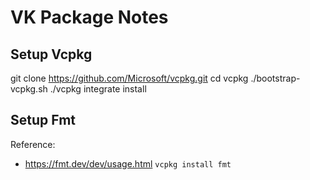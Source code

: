 # VK Package Notes 

## Setup Vcpkg 
git clone https://github.com/Microsoft/vcpkg.git
cd vcpkg
./bootstrap-vcpkg.sh
./vcpkg integrate install


## Setup Fmt 
Reference: 
- https://fmt.dev/dev/usage.html
`vcpkg install fmt`
